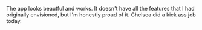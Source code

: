 The app looks beautful and works. It doesn't have all the features that I had
originally envisioned, but I'm honestly proud of it. Chelsea did a kick ass job today.
